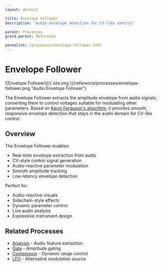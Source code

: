 ```yaml
---
layout: default

title: Envelope Follower
description: "Audio envelope detection for CV-like control"

parent: Processes
grand_parent: Reference

permalink: /processes/envelope-follower.html
---
```

# Envelope Follower

![Envelope Follower]({{ site.img }}/reference/processes/envelope-follower.png "Audio Envelope Follower")

The Envelope Follower extracts the amplitude envelope from audio signals, converting them to control voltages suitable for modulating other parameters. Based on [Kevin Ferguson's algorithm](https://kferg.dev/posts/2020/audio-reactive-programming-envelope-followers/), it provides smooth, responsive envelope detection that stays in the audio domain for CV-like control.

## Overview

The Envelope Follower enables:
- Real-time envelope extraction from audio
- CV-style control signal generation
- Audio-reactive parameter modulation
- Smooth amplitude tracking
- Low-latency envelope detection

Perfect for:
- Audio-reactive visuals
- Sidechain-style effects
- Dynamic parameter control
- Live audio analysis
- Expressive instrument design


## Related Processes

- [Analysis](/processes/analysis.html) - Audio feature extraction
- [Gate](/processes/gate.html) - Amplitude gating
- [Compressor](/processes/audio-effects.html) - Dynamic range control
- [LFO](/processes/lfo.html) - Alternative modulation source